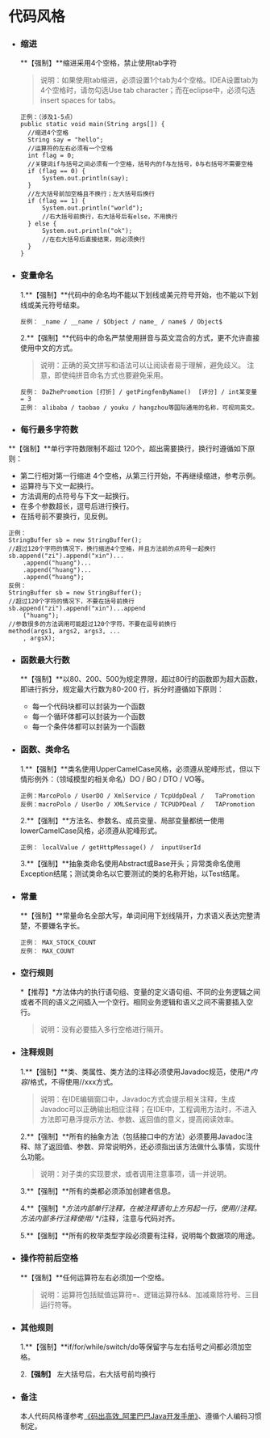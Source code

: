 # 代码风格

* ### 缩进

  **【强制】**缩进采用4个空格，禁止使用tab字符

  > 说明：如果使用tab缩进，必须设置1个tab为4个空格。IDEA设置tab为4个空格时，请勿勾选Use tab character；而在eclipse中，必须勾选insert spaces for tabs。

  ```
  正例：（涉及1-5点）
  public static void main(String args[]) {
  	//缩进4个空格
  	String say = "hello";
  	//运算符的左右必须有一个空格
  	int flag = 0;
  	//关键词if与括号之间必须有一个空格，括号内的f与左括号，0与右括号不需要空格
  	if (flag == 0) {
  		System.out.println(say);
  	}
  	//左大括号前加空格且不换行；左大括号后换行
  	if (flag == 1) {
  		System.out.println("world");
  		//右大括号前换行，右大括号后有else，不用换行
  	} else {
  		System.out.println("ok");
  		//在右大括号后直接结束，则必须换行
  	}
  }
  ```

* ### 变量命名

  1.**【强制】**代码中的命名均不能以下划线或美元符号开始，也不能以下划线或美元符号结束。

  ```
  反例： _name / __name / $Object / name_ / name$ / Object$
  ```

  2.**【强制】**代码中的命名严禁使用拼音与英文混合的方式，更不允许直接使用中文的方式。

  > 说明：正确的英文拼写和语法可以让阅读者易于理解，避免歧义。 注意，即使纯拼音命名方式也要避免采用。

  ```
  反例： DaZhePromotion [打折] / getPingfenByName()  [评分] / int某变量 = 3
  正例： alibaba / taobao / youku / hangzhou等国际通用的名称，可视同英文。
  ```

* ### 每行最多字符数

**【强制】**单行字符数限制不超过 120个，超出需要换行，换行时遵循如下原则：

- 第二行相对第一行缩进 4个空格，从第三行开始，不再继续缩进，参考示例。
- 运算符与下文一起换行。
- 方法调用的点符号与下文一起换行。
- 在多个参数超长，逗号后进行换行。
- 在括号前不要换行，见反例。

```
正例：
StringBuffer sb = new StringBuffer();
//超过120个字符的情况下，换行缩进4个空格，并且方法前的点符号一起换行
sb.append("zi").append("xin")...
	.append("huang")...
	.append("huang")...
	.append("huang");
反例：
StringBuffer sb = new StringBuffer();
//超过120个字符的情况下，不要在括号前换行
sb.append("zi").append("xin")...append
	("huang");
//参数很多的方法调用可能超过120个字符，不要在逗号前换行
method(args1, args2, args3, ...
	, argsX);
```

* ### 函数最大行数

  **【强制】**以80、200、500为规定界限，超过80行的函数即为超大函数，即进行拆分，规定最大行数为80-200  行，拆分时遵循如下原则：

  - 每一个代码块都可以封装为一个函数
  - 每一个循环体都可以封装为一个函数
  - 每一个条件体都可以封装为一个函数

* ### 函数、类命名

  1.**【强制】**类名使用UpperCamelCase风格，必须遵从驼峰形式，但以下情形例外：（领域模型的相关命名）DO / BO / DTO / VO等。

  ```
  正例：MarcoPolo / UserDO / XmlService / TcpUdpDeal /   TaPromotion
  反例：macroPolo / UserDo / XMLService / TCPUDPDeal /   TAPromotion
  ```

  2.**【强制】**方法名、参数名、成员变量、局部变量都统一使用lowerCamelCase风格，必须遵从驼峰形式。

  ```
  正例： localValue / getHttpMessage() /  inputUserId
  ```

  3.**【强制】**抽象类命名使用Abstract或Base开头；异常类命名使用Exception结尾；测试类命名以它要测试的类的名称开始，以Test结尾。

* ### 常量

  **【强制】**常量命名全部大写，单词间用下划线隔开，力求语义表达完整清楚，不要嫌名字长。

  ```
  正例： MAX_STOCK_COUNT
  反例： MAX_COUNT
  ```

* ### 空行规则

  *【推荐】*方法体内的执行语句组、变量的定义语句组、不同的业务逻辑之间或者不同的语义之间插入一个空行。相同业务逻辑和语义之间不需要插入空行。

  > 说明：没有必要插入多行空格进行隔开。

* ### 注释规则

  1.**【强制】**类、类属性、类方法的注释必须使用Javadoc规范，使用/**内容*/格式，不得使用//xxx方式。

  > 说明：在IDE编辑窗口中，Javadoc方式会提示相关注释，生成Javadoc可以正确输出相应注释；在IDE中，工程调用方法时，不进入方法即可悬浮提示方法、参数、返回值的意义，提高阅读效率。

  2.**【强制】**所有的抽象方法（包括接口中的方法）必须要用Javadoc注释、除了返回值、参数、异常说明外，还必须指出该方法做什么事情，实现什么功能。

  > 说明：对子类的实现要求，或者调用注意事项，请一并说明。

  3.**【强制】**所有的类都必须添加创建者信息。

  4.**【强制】**方法内部单行注释，在被注释语句上方另起一行，使用//注释。方法内部多行注释使用/* */注释，注意与代码对齐。

  5.**【强制】**所有的枚举类型字段必须要有注释，说明每个数据项的用途。

* ### 操作符前后空格

  **【强制】**任何运算符左右必须加一个空格。

  > 说明：运算符包括赋值运算符=、逻辑运算符&&、加减乘除符号、三目运行符等。

* ### 其他规则

  1.**【强制】**if/for/while/switch/do等保留字与左右括号之间都必须加空格。

   2.**【强制】** 左大括号后，右大括号前均换行

* ### 备注

  本人代码风格谨参考[《码出高效_阿里巴巴Java开发手册》](https://github.com/chjw8016/alibaba-java-style-guide)、遵循个人编码习惯制定。

  

